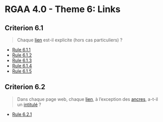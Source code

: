 # RGAA 4.0 - Theme 6: Links

## Criterion 6.1

> Chaque [lien](https://www.numerique.gouv.fr/publications/rgaa-accessibilite/methode/glossaire/#lien) est-il explicite (hors cas particuliers) ?

* [Rule 6.1.1](Rule-6-1-1.md)
* [Rule 6.1.2](Rule-6-1-2.md)
* [Rule 6.1.3](Rule-6-1-3.md)
* [Rule 6.1.4](Rule-6-1-4.md)
* [Rule 6.1.5](Rule-6-1-5.md)

## Criterion 6.2

> Dans chaque page web, chaque [lien](https://www.numerique.gouv.fr/publications/rgaa-accessibilite/methode/glossaire/#lien), à l’exception des [ancres](https://www.numerique.gouv.fr/publications/rgaa-accessibilite/methode/glossaire/#ancre), a-t-il un [intitulé](https://www.numerique.gouv.fr/publications/rgaa-accessibilite/methode/glossaire/#intitule-ou-nom-accessible-de-lien) ?

* [Rule 6.2.1](Rule-6-2-1.md)

